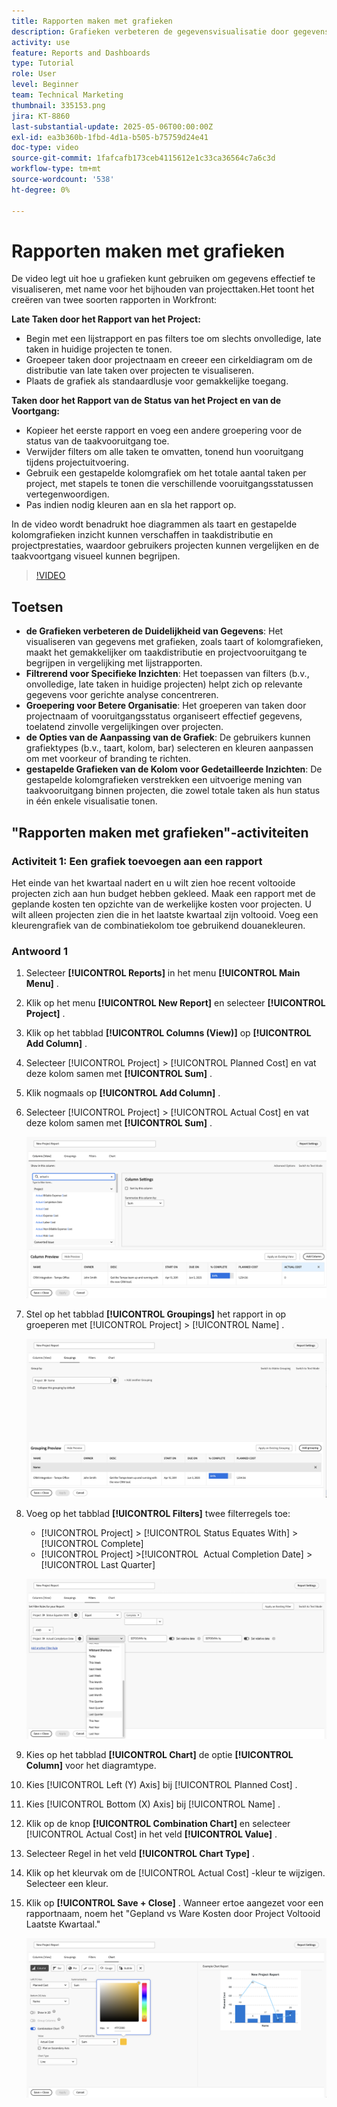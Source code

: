 ```yaml
---
title: Rapporten maken met grafieken
description: Grafieken verbeteren de gegevensvisualisatie door gegevensinzichten door klantgerichte filters, groeperingen, en gestapelde kolomformaten te organiseren, die analyse helderder en actiever maken.
activity: use
feature: Reports and Dashboards
type: Tutorial
role: User
level: Beginner
team: Technical Marketing
thumbnail: 335153.png
jira: KT-8860
last-substantial-update: 2025-05-06T00:00:00Z
exl-id: ea3b360b-1fbd-4d1a-b505-b75759d24e41
doc-type: video
source-git-commit: 1fafcafb173ceb4115612e1c33ca36564c7a6c3d
workflow-type: tm+mt
source-wordcount: '538'
ht-degree: 0%

---
```


# Rapporten maken met grafieken

De video legt uit hoe u grafieken kunt gebruiken om gegevens effectief te visualiseren, met name voor het bijhouden van projecttaken. &#x200B; Het toont het creëren van twee soorten rapporten in Workfront:

**Late Taken door het Rapport van het Project:**

* Begin met een lijstrapport en pas filters toe om slechts onvolledige, late taken in huidige projecten te tonen. &#x200B;
* Groepeer taken door projectnaam en creeer een cirkeldiagram om de distributie van late taken over projecten te visualiseren. &#x200B;
* Plaats de grafiek als standaardlusje voor gemakkelijke toegang. &#x200B;

**Taken door het Rapport van de Status van het Project en van de Voortgang:**

* Kopieer het eerste rapport en voeg een andere groepering voor de status van de taakvooruitgang toe.
* Verwijder filters om alle taken te omvatten, tonend hun vooruitgang tijdens projectuitvoering.
* Gebruik een gestapelde kolomgrafiek om het totale aantal taken per project, met stapels te tonen die verschillende vooruitgangsstatussen vertegenwoordigen.
* Pas indien nodig kleuren aan en sla het rapport op.

In de video wordt benadrukt hoe diagrammen als taart en gestapelde kolomgrafieken inzicht kunnen verschaffen in taakdistributie en projectprestaties, waardoor gebruikers projecten kunnen vergelijken en de taakvoortgang visueel kunnen begrijpen. &#x200B;

>[!VIDEO](https://video.tv.adobe.com/v/335155/?quality=12&learn=on)

## Toetsen

* **de Grafieken verbeteren de Duidelijkheid van Gegevens**: Het visualiseren van gegevens met grafieken, zoals taart of kolomgrafieken, maakt het gemakkelijker om taakdistributie en projectvooruitgang te begrijpen in vergelijking met lijstrapporten. &#x200B;
* **Filtrerend voor Specifieke Inzichten**: Het toepassen van filters (b.v., onvolledige, late taken in huidige projecten) helpt zich op relevante gegevens voor gerichte analyse concentreren. &#x200B;
* **Groepering voor Betere Organisatie**: Het groeperen van taken door projectnaam of vooruitgangsstatus organiseert effectief gegevens, toelatend zinvolle vergelijkingen over projecten. &#x200B;
* **de Opties van de Aanpassing van de Grafiek**: De gebruikers kunnen grafiektypes (b.v., taart, kolom, bar) selecteren en kleuren aanpassen om met voorkeur of branding te richten. &#x200B;
* **gestapelde Grafieken van de Kolom voor Gedetailleerde Inzichten**: De gestapelde kolomgrafieken verstrekken een uitvoerige mening van taakvooruitgang binnen projecten, die zowel totale taken als hun status in één enkele visualisatie tonen.


## &quot;Rapporten maken met grafieken&quot;-activiteiten

### Activiteit 1: Een grafiek toevoegen aan een rapport

Het einde van het kwartaal nadert en u wilt zien hoe recent voltooide projecten zich aan hun budget hebben gekleed. Maak een rapport met de geplande kosten ten opzichte van de werkelijke kosten voor projecten. U wilt alleen projecten zien die in het laatste kwartaal zijn voltooid. Voeg een kleurengrafiek van de combinatiekolom toe gebruikend douanekleuren.

### Antwoord 1

1. Selecteer **[!UICONTROL Reports]** in het menu **[!UICONTROL Main Menu]** .
1. Klik op het menu **[!UICONTROL New Report]** en selecteer **[!UICONTROL Project]** .
1. Klik op het tabblad **[!UICONTROL Columns (View)]** op **[!UICONTROL Add Column]** .
1. Selecteer [!UICONTROL Project] > [!UICONTROL Planned Cost] en vat deze kolom samen met **[!UICONTROL Sum]** .
1. Klik nogmaals op **[!UICONTROL Add Column]** .
1. Selecteer [!UICONTROL Project] > [!UICONTROL Actual Cost] en vat deze kolom samen met **[!UICONTROL Sum]** .

   ![&#x200B; een beeld van het scherm om kolommen aan een rapport toe te voegen &#x200B;](assets/chart-report-columns.png)

1. Stel op het tabblad **[!UICONTROL Groupings]** het rapport in op groeperen met [!UICONTROL Project] > [!UICONTROL Name] .

   ![&#x200B; een beeld van het scherm om groeperingen aan een rapport toe te voegen &#x200B;](assets/chart-report-groupings.png)

1. Voeg op het tabblad **[!UICONTROL Filters]** twee filterregels toe:

   * [!UICONTROL Project] > [!UICONTROL Status Equates With] > [!UICONTROL Complete]
   * [!UICONTROL Project] >[!UICONTROL &#x200B; Actual Completion Date] > [!UICONTROL Last Quarter]

   ![&#x200B; een beeld van het scherm om filters aan een rapport toe te voegen &#x200B;](assets/chart-report-filters.png)

1. Kies op het tabblad **[!UICONTROL Chart]** de optie **[!UICONTROL Column]** voor het diagramtype.
1. Kies [!UICONTROL Left (Y) Axis] bij [!UICONTROL Planned Cost] .
1. Kies [!UICONTROL Bottom (X) Axis] bij [!UICONTROL Name] .
1. Klik op de knop **[!UICONTROL Combination Chart]** en selecteer [!UICONTROL Actual Cost] in het veld **[!UICONTROL Value]** .
1. Selecteer Regel in het veld **[!UICONTROL Chart Type]** .
1. Klik op het kleurvak om de [!UICONTROL Actual Cost] -kleur te wijzigen. Selecteer een kleur.
1. Klik op **[!UICONTROL Save + Close]** . Wanneer ertoe aangezet voor een rapportnaam, noem het &quot;Gepland vs Ware Kosten door Project Voltooid Laatste Kwartaal.&quot;

   ![&#x200B; een beeld van het scherm om een grafiek aan een rapport toe te voegen &#x200B;](assets/chart-report-chart.png)
